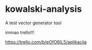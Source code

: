 # kowalski-analysis
A test vector generator tool


immao trello!!! 

https://trello.com/b/eOfO6IL5/aplikacija
